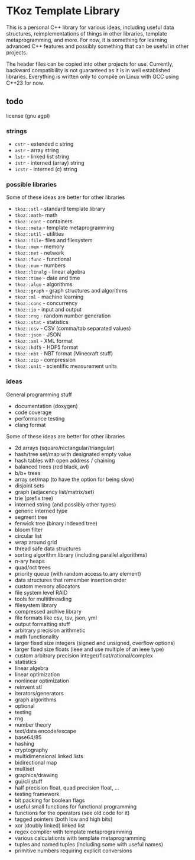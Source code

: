# TKoz Template Library

This is a personal C++ library for various ideas, including useful data
structures, reimplementations of things in other libraries, template
metaprogramming, and more. For now, it is something for learning advanced C++
features and possibly something that can be useful in other projects.

The header files can be copied into other projects for use. Currently, backward
compatibility is not guaranteed as it is in well established libraries.
Everything is written only to compile on Linux with GCC using C++23 for now.

## todo

license (gnu agpl)

### strings

- `cstr` - extended c string
- `astr` - array string
- `lstr` - linked list string
- `istr` - interned (array) string
- `icstr` - interned (c) string

### possible libraries

Some of these ideas are better for other libraries

- `tkoz::stl` - standard template library
- `tkoz::math`- math
- `tkoz::cont` - containers
- `tkoz::meta` - template metaprogramming
- `tkoz::util` - utilities
- `tkoz::file`- files and filesystem
- `tkoz::mem` - memory
- `tkoz::net` - network
- `tkoz::func` - functional
- `tkoz::num` - numbers
- `tkoz::linalg` - linear algebra
- `tkoz::time` - date and time
- `tkoz::algo` - algorithms
- `tkoz::graph` - graph structures and algorithms
- `tkoz::ml` - machine learning
- `tkoz::conc` - concurrency
- `tkoz::io` - input and output
- `tkoz::rng` - random number generation
- `tkoz::stat` - statistics
- `tkoz::csv` - CSV (comma/tab separated values)
- `tkoz::json` - JSON
- `tkoz::xml` - XML format
- `tkoz::hdf5` - HDF5 format
- `tkoz::nbt` - NBT format (Minecraft stuff)
- `tkoz::zip` - compression
- `tkoz::unit` - scientific measurement units

### ideas

General programming stuff
- documentation (doxygen)
- code coverage
- performance testing
- clang format

Some of these ideas are better for other libraries

- 2d arrays (square/rectangular/triangular)
- hash/tree set/map with designated empty value
- hash tables with open address / chaining
- balanced trees (red black, avl)
- b/b+ trees
- array set/map (to have the option for being slow)
- disjoint sets
- graph (adjacency list/matrix/set)
- trie (prefix tree)
- interned string (and possibly other types)
- generic interned type
- segment tree
- fenwick tree (binary indexed tree)
- bloom filter
- circular list
- wrap around grid
- thread safe data structures
- sorting algorithm library (including parallel algorithms)
- n-ary heaps
- quad/oct trees
- priority queue (with random access to any element)
- data structures that remember insertion order
- custom memory allocators
- file system level RAID
- tools for multithreading
- filesystem library
- compressed archive library
- file formats like csv, tsv, json, yml
- output formatting stuff
- arbitrary precision arithmetic
- math functionality
- larger fixed size integers (signed and unsigned, overflow options)
- larger fixed size floats (ieee and use multiple of an ieee type)
- custom arbitrary precision integer/float/rational/complex
- statistics
- linear algebra
- linear optimization
- nonlinear optimization
- reinvent stl
- iterators/generators
- graph algorithms
- optional
- testing
- rng
- number theory
- text/data encode/escape
- base64/85
- hashing
- cryptography
- multidimensional linked lists
- bidirectional map
- multiset
- graphics/drawing
- gui/cli stuff
- half precision float, quad precision float, ...
- testing framework
- bit packing for boolean flags
- useful small functions for functional programming
- functions for the operators (see old code for it)
- tagged pointers (both low and high bits)
- xor (doubly linked) linked list
- regex compiler with template metaprogramming
- various calculationts with template metaprogramming
- tuples and named tuples (including some with useful names)
- primitive numbers requiring explicit conversions

